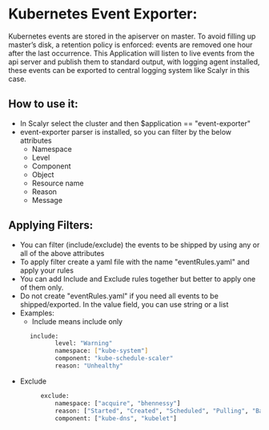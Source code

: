 # Kubernetes Event Exporter:

Kubernetes events are stored in the apiserver on master. To avoid filling up master’s disk, a retention policy is enforced: events are removed one hour after the last occurrence.
This Application will listen to live events from the api server and publish them to standard output, with logging agent installed, these events can be exported to central logging system like Scalyr in this case.

## How to use it:

 - In Scalyr select the cluster and then  $application == "event-exporter"
 - event-exporter parser is installed, so you can filter by the below attributes
   - Namespace
   - Level
   - Component
   - Object
   - Resource name
   - Reason
   - Message

## Applying Filters:
 - You can filter (include/exclude) the events to be shipped by using any or all of the above attributes
 - To apply filter create a yaml file with the name "eventRules.yaml" and apply your rules
 - You can add Include and Exclude rules together but better to apply one of them only.
 - Do not create "eventRules.yaml" if you need all events to be shipped/exported.
   In the value field, you can use string or a list
  - Examples:
    - Include means include only
```bash
      include:
             level: "Warning"
             namespace: ["kube-system"]
             component: "kube-schedule-scaler"
             reason: "Unhealthy"
```
  - Exclude

```bash
         exclude:
             namespace: ["acquire", "bhennessy"]
             reason: ["Started", "Created", "Scheduled", "Pulling", "BackOff", "Pulled"]
             component: ["kube-dns", "kubelet"]
```
